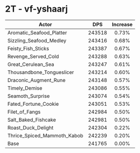 # 2T - vf-yshaarj
| Actor | DPS | Increase |
|---|:---:|:---:|
|Aromatic_Seafood_Platter|243518|0.73%|
|Sizzling_Seafood_Medley|243416|0.68%|
|Feisty_Fish_Sticks|243387|0.67%|
|Revenge_Served_Cold|243288|0.63%|
|Great_Cerulean_Sea|243247|0.61%|
|Thousandbone_Tongueslicer|243214|0.60%|
|Draconic_Augment_Rune|243148|0.57%|
|Timely_Demise|243086|0.55%|
|Seamoth_Surprise|243074|0.54%|
|Fated_Fortune_Cookie|243051|0.53%|
|Filet_of_Fangs|242984|0.50%|
|Salt_Baked_Fishcake|242981|0.50%|
|Roast_Duck_Delight|242304|0.22%|
|Thrice_Spiced_Mammoth_Kabob|242239|0.20%|
|Base|241765|0.00%|
